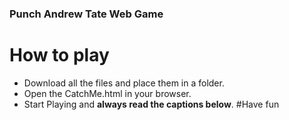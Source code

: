 ### Punch Andrew Tate Web Game

# How to play
 - Download all the files and place them in a folder.
 - Open the CatchMe.html in your browser.
 - Start Playing and **always read the captions below**.
#Have fun
